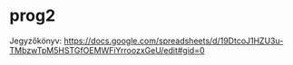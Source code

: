 # prog2
Jegyzőkönyv:
https://docs.google.com/spreadsheets/d/19DtcoJ1HZU3u-TMbzwTpM5HSTGfOEMWFiYrroozxGeU/edit#gid=0
